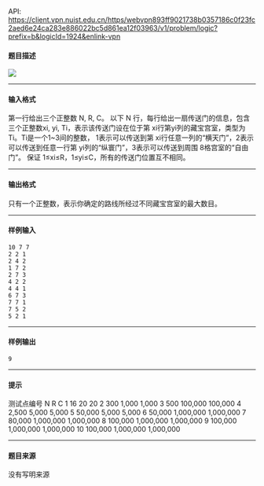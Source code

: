 API: https://client.vpn.nuist.edu.cn/https/webvpn893ff9021738b0357186c0f23fc2aed6e24ca283e886022bc5d861ea12f03963/v1/problem/logic?prefix=b&logicId=1924&enlink-vpn

#### 题目描述

![](../file/1924_0.jpg)

---

#### 输入格式

第一行给出三个正整数 N, R, C。 以下 N 行，每行给出一扇传送门的信息，包含三个正整数xi, yi, Ti，表示该传送门设在位于第 xi行第yi列的藏宝宫室，类型为 Ti。Ti是一个1~3间的整数， 1表示可以传送到第 xi行任意一列的“横天门”，2表示可以传送到任意一行第 yi列的“纵寰门”，3表示可以传送到周围 8格宫室的“自由门”。 保证 1≤xi≤R，1≤yi≤C，所有的传送门位置互不相同。

---

#### 输出格式

只有一个正整数，表示你确定的路线所经过不同藏宝宫室的最大数目。

---

#### 样例输入
```
10 7 7 
2 2 1 
2 4 2 
1 7 2 
2 7 3 
4 2 2 
4 4 1 
6 7 3 
7 7 1 
7 5 2 
5 2 1 
```

---

#### 样例输出
```
9
```

---

#### 提示

测试点编号 N R C 1 16 20 20 2 300 1,000 1,000 3 500 100,000 100,000 4 2,500 5,000 5,000 5 50,000 5,000 5,000 6 50,000 1,000,000 1,000,000 7 80,000 1,000,000 1,000,000 8 100,000 1,000,000 1,000,000 9 100,000 1,000,000 1,000,000 10 100,000 1,000,000 1,000,000

---

#### 题目来源

没有写明来源